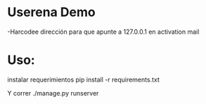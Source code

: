 # Userena Demo

-Harcodee dirección para que apunte a 127.0.0.1 en activation mail

Uso:
===
instalar requerimientos pip install -r requirements.txt

Y correr ./manage.py runserver
